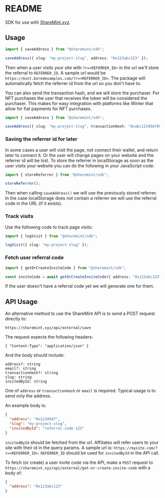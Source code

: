 # README

SDK for use with [ShareMint.xyz](https://sharemint.xyz).

## Usage

```ts
import { saveAddress } from "@sharemint/sdk";

saveAddress({ slug: "my-project-slug", address: "0x123abc123" });
```

Then when a user visits your site with `?r=<REFERRER_ID>` in the url we'll store the referral to `REFERRER_ID`. A sample url would be `https://mint.boredexamples.com/?r=<REFERRER_ID>`. The package will automatically fetch the referrer id from the url so you don't have to.

You can also send the transaction hash, and we will store the purchaser. For NFT purchases the user that receives the token will be considered the purchaser. This makes for easy integration with platforms like Winter that allow for fiat payments for NFT purchases.

```ts
import { saveAddress } from "@sharemint/sdk";

saveAddress({ slug: "my-project-slug", transactionHash: "0xabc123456789" });
```

### Saving the referrer id for later

In some cases a user will visit the page, not connect their wallet, and return later to connect it. Or the user will change pages on your website and the referrer id will be lost. To store the referrer in localStorage as soon as the user visits your website you can do the following in your JavaScript code:

```ts
import { storeReferrer } from "@sharemint/sdk";

storeReferrer();
```

Then when calling `saveAddress()` we will use the previously stored referrer. In the case localStorage does not contain a referrer we will use the referral code in the URL (if it exists).

### Track visits

Use the following code to track page visits:

```ts
import { logVisit } from "@sharemint/sdk";

logVisit({ slug: "my-project-slug" });
```

### Fetch user referral code

```ts
import { getOrCreateInviteCode } from "@sharemint/sdk";

const inviteCode = await getOrCreateInviteCode({ address: "0x123abc123" });
```

If the user doesn't have a referral code yet we will generate one for them.

## API Usage

An alternative method to use the ShareMint API is to send a POST request directly to:

`https://sharemint.xyz/api/external/save`

The request expects the following headers:

```
{ "Content-Type": "application/json" }
```

And the body should include:

```
address?: string
email?: string
transactionHash?: string
slug: string
invitedById: string
```

One of `address` or `transactionHash` or `email` is required. Typical usage is to send only the address.

An example body is:

```json
{
  "address": "0x1234567",
  "slug": "my-project-slug",
  "invitedById": "referral-code-123"
}
```

`invitedById` should be fetched from the url. Affiliates will refer users to your site with their id in the query params. A sample url is: `https://mysite.com/?r=<REFERRER_ID>`. `REFERRER_ID` should be used for `invitedById` in the API call.

To fetch (or create) a user invite code via the API, make a `POST` request to `https://sharemint.xyz/api/external/get-or-create-invite-code` with a body of:

```json
{
  "address": "0x123abc123"
}
```
